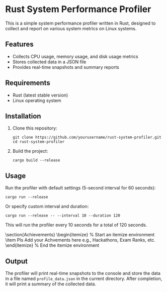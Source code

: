 # Rust System Performance Profiler

This is a simple system performance profiler written in Rust, designed to collect and report on various system metrics on Linux systems.

## Features

- Collects CPU usage, memory usage, and disk usage metrics
- Stores collected data in a JSON file
- Provides real-time snapshots and summary reports

## Requirements

- Rust (latest stable version)
- Linux operating system

## Installation

1. Clone this repository:
   ```
   git clone https://github.com/yourusername/rust-system-profiler.git
   cd rust-system-profiler
   ```

2. Build the project:
   ```
   cargo build --release
   ```

## Usage

Run the profiler with default settings (5-second interval for 60 seconds):

```
cargo run --release
```

Or specify custom interval and duration:

```
cargo run --release -- --interval 10 --duration 120
```

This will run the profiler every 10 seconds for a total of 120 seconds.

\section{Achievements}
\begin{itemize} % Start an itemize environment
    \item Pls Add your Achvements here e.g., Hackathons, Exam Ranks, etc.
\end{itemize} % End the itemize environment
## Output

The profiler will print real-time snapshots to the console and store the data in a file named `profile_data.json` in the current directory. After completion, it will print a summary of the collected data.
